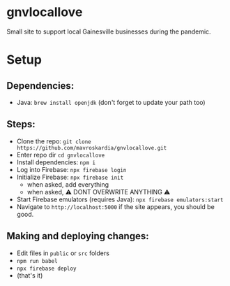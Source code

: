 # gnvlocallove
Small site to support local Gainesville businesses during the pandemic.

Setup
===
Dependencies:
---
* Java: `brew install openjdk` (don't forget to update your path too)

Steps:
---
* Clone the repo: `git clone https://github.com/mavroskardia/gnvlocallove.git`
* Enter repo dir `cd gnvlocallove`
* Install dependencies: `npm i`
* Log into Firebase: `npx firebase login`
* Initialize Firebase: `npx firebase init`
  * when asked, add everything
  * when asked, ⚠️ DONT OVERWRITE ANYTHING ⚠️
* Start Firebase emulators (requires Java): `npx firebase emulators:start`
* Navigate to `http://localhost:5000` if the site appears, you should be good.

Making and deploying changes:
---
* Edit files in `public` or `src` folders
* `npm run babel`
* `npx firebase deploy`
* (that's it)
